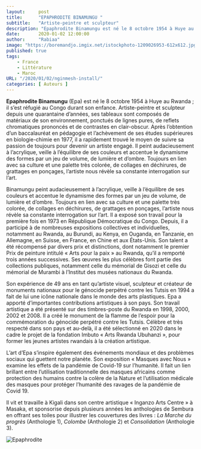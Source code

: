 ```yaml
---
layout:     post 
title:      "EPAPHRODITE BINAMUNGU "
subtitle:   "Artiste-peintre et sculpteur"
description: "Epaphrodite Binamungu est né le 8 octobre 1954 à Huye au Rwanda. Artiste-peintre et sculpteur depuis une quarantaine d’années, ses tableaux sont composés de matériaux de son environnement, ponctués de lignes pures, de reflets chromatiques prononcés et de contrastes en clair-obscur. "
date:       2020-01-02 12:00:00
author:     "Rabiaa"
image: "https://boremandjo.imgix.net/istockphoto-1209026953-612x612.jpg"
published: true
tags:
    - France 
    - Littérature
    - Maroc
URL: "/2020/01/02/nginmesh-install/"
categories: [ Auteurs ]
---
```


**Epaphrodite Binamungu** (Epa) est né le 8 octobre 1954 à Huye au Rwanda ; il s’est réfugié au Congo durant son enfance. Artiste-peintre et sculpteur depuis une quarantaine d’années, ses tableaux sont composés de matériaux de son environnement, ponctués de lignes pures, de reflets chromatiques prononcés et de contrastes en clair-obscur. Après l’obtention d’un baccalauréat en pédagogie et l’achèvement de ses études supérieures en biologie-chimie en 1977, il a rapidement trouvé le moyen de suivre sa passion de toujours pour devenir un artiste engagé. Il peint audacieusement à l’acrylique, veille à l’équilibre de ses couleurs et accentue le dynamisme des formes par un jeu de volume, de lumière et d’ombre. Toujours en lien avec sa culture et une palette très colorée, de collages en déchirures, de grattages en ponçages, l’artiste nous révèle sa constante interrogation sur l’art.

Binamungu peint audacieusement à l’acrylique, veille à l’équilibre de ses couleurs et accentue le dynamisme des formes par un jeu de volume, de lumière et d’ombre. Toujours en lien avec sa culture et une palette très colorée, de collages en déchirures, de grattages en ponçages, l’artiste nous révèle sa constante interrogation sur l’art. Il a exposé son travail pour la première fois en 1973 en République Démocratique du Congo. Depuis, il a participé à de nombreuses expositions collectives et individuelles, notamment au Rwanda, au Burundi, au Kenya, en Ouganda, en Tanzanie, en Allemagne, en Suisse, en France, en Chine et aux États-Unis. Son talent a été récompensé par divers prix et distinctions, dont notamment le premier Prix de peinture intitulé « Arts pour la paix » au Rwanda, qu’il a remporté trois années successives. Ses œuvres les plus célèbres font partie des collections publiques, notamment celle du mémorial de Gisozi et celle du mémorial de Murambi à l’Institut des musées nationaux du Rwanda.


Son expérience de 49 ans en tant qu’artiste visuel, sculpteur et créateur de monuments nationaux pour le génocide perpétré contre les Tutsis en 1994 a fait de lui une icône nationale dans le monde des arts plastiques. Epa a apporté d’importantes contributions artistiques à son pays. Son travail artistique a été présenté sur des timbres-poste du Rwanda en 1998, 2000, 2002 et 2008. Il a créé le monument de la flamme de l’espoir pour la commémoration du génocide perpétré contre les Tutsis. Célèbre et très respecté dans son pays et au-delà, il a été sélectionné en 2020 dans le cadre le projet de la fondation Imbuto « Arts Rwanda Ubuhanzi », pour former les jeunes artistes rwandais à la création artistique.

L’art d’Epa s’inspire également des événements mondiaux et des problèmes sociaux qui guettent notre planète. Son exposition « Masques avec Nous » examine les effets de la pandémie de Covid-19 sur l’humanité. Il fait un lien brillant entre l’utilisation traditionnelle des masques africains comme protection des humains contre la colère de la Nature et l’utilisation médicale des masques pour protéger l’humanité des ravages de la pandémie de Covid 19.

Il vit et travaille à Kigali dans son centre artistique « Inganzo Arts Centre » à Masaka, et sponsorise depuis plusieurs années les anthologies de Sembura en offrant ses toiles pour illustrer les couvertures des livres : *La Marche du progrès* (Anthologie 1), *Colombe* (Anthologie 2) et *Consolidation* (Anthologie 3).  


![Epaphrodite](https://boremandjo.imgix.net/Epaphrodite%20Binamungu.PNG)